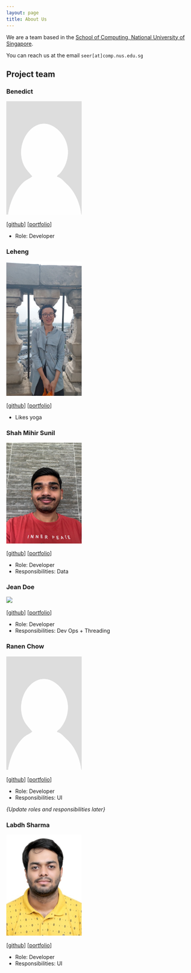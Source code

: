 ```yaml
---
layout: page
title: About Us
---
```


We are a team based in the [School of Computing, National University of Singapore](https://www.comp.nus.edu.sg).

You can reach us at the email `seer[at]comp.nus.edu.sg`

## Project team

### Benedict

<img src="images/bentandj.png" width="200px">

[[github](https://github.com/bentandj)]
[[portfolio](team/bentandj.md)]

* Role: Developer

### Leheng

<img src="images/c-j-lh.png" width="200px">

[[github](http://github.com/c-j-lh)]
[[portfolio](team/c-j-lh.md)]

* Likes yoga

### Shah Mihir Sunil

<img src="images/mihirshah2005.png" width="200px">

[[github](http://github.com/mihirshah2005)] [[portfolio](team/mihirshah2005.md)]

* Role: Developer
* Responsibilities: Data

### Jean Doe

<img src="images/johndoe.png" width="200px">

[[github](http://github.com/johndoe)]
[[portfolio](team/johndoe.md)]

* Role: Developer
* Responsibilities: Dev Ops + Threading

### Ranen Chow

<img src="images/recursive-rc.png" width="200px">

[[github](http://github.com/recursive-rc)]
[[portfolio](team/ranenchow.md)]

* Role: Developer
* Responsibilities: UI

_{Update roles and responsibilities later}_

### Labdh Sharma

<img src="images/labdhh.png" width="200px">

[[github](http://github.com/LABDHH)]
[[portfolio](team/labdh.md)]

* Role: Developer
* Responsibilities: UI
